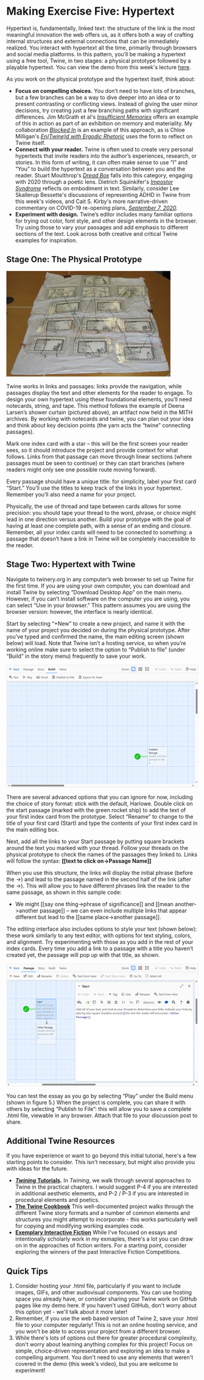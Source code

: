 # Making Exercise Five: Hypertext

Hypertext is, fundamentally, linked text: the structure of the link is the most meaningful innovation the web offers us, as it offers both a way of crafting internal structures and external connections that can be immediately realized. You interact with hypertext all the time, primarily through browsers and social media platforms. In this pattern, you’ll be making a hypertext using a free tool, Twine, in two stages: a physical prototype followed by a playable hypertext. You can view the demo from this week's lecture [here](https://amsucf.github.io/Critical-Making-Syllabus/exercises/materials/CriticalMaking.html).

As you work on the physical prototype and the hypertext itself, think about:

- **Focus on compelling choices.** You don’t need to have lots of branches, but a few branches can be a way to dive deeper into an idea or to present contrasting or conflicting views. Instead of giving the user minor decisions, try creating just a few branching paths with significant differences. Jim McGrath et al's [*Insufficient Memories*](https://jimmc-grath.itch.io/insufficient-memories) offers an example of this in action as part of an exhibition on memory and materiality. My collaboration [*Blocked In*](http://hyperrhiz.io/hyperrhiz21/games/5-blocked-in.html) is an example of this approach, as is  Chloe Milligan's [*En(Twine)d with Ergodic Rhetoric*](http://cconlinejournal.org/milligan.html) uses the form to reflect on Twine itself.
- **Connect with your reader.** Twine is often used to create very personal hypertexts that invite readers into the author’s experiences, research, or stories. In this form of writing, it can often make sense to use “I” and “You” to build the hypertext as a conversation between you and the reader. Stuart Moulthrop's [*Dread Box*](https://thedigitalreview.com/issue00/dread-box/begin.html) falls into this category, engaging with 2020 through a poetic lens. Dietrich Squinkifer's [*Impostor Syndrome*](https://games.squinky.me/impostor/) reflects on embodiment in text. Similarly, consider Lee Skallerup Bessette's discussions of representing ADHD in Twine from this week's videos, and Cait S. Kirby's more narrative-driven commentary on COVID-19 re-opening plans, [*September 7, 2020*](https://caitkirby.com/downloads/Fall%202020.html).
- **Experiment with design.** Twine’s editor includes many familiar options for trying out color, font style, and other design elements in the browser. Try using those to vary your passages and add emphasis to different sections of the text. Look across both creative and critical Twine examples for inspiration.

## Stage One: The Physical Prototype

![Deena Larsen's Prototype](../img/prototype.jpg)

Twine works in links and passages: links provide the navigation, while passages display the text and other elements for the reader to engage. To design your own hypertext using these foundational elements, you’ll need notecards, string, and tape. This method follows the example of Deena Larsen’s shower curtain (pictured above), an artifact now held in the MITH archives. By working with notecards and twine, you can plan out your idea and think about key decision points (the yarn acts the “twine” connecting passages). 

Mark one index card with a star – this will be the first screen your reader sees, so it should introduce the project and provide context for what follows. Links from that passage can move through linear sections (where passages must be seen to continue) or they can start branches (where readers might only see one possible route moving forward). 

Every passage should have a unique title: for simplicity, label your first card “Start.” You’ll use the titles to keep track of the links in your hypertext. Remember you’ll also need a name for your project.

Physically, the use of thread and tape between cards allows for some precision: you should tape your thread to the word, phrase, or choice might lead in one direction versus another. Build your prototype with the goal of having at least one complete path, with a sense of an ending and closure. Remember, all your index cards will need to be connected to something: a passage that doesn’t have a link in Twine will be completely inaccessible to the reader. 

## Stage Two: Hypertext with Twine

Navigate to twinery.org in any computer’s web browser to set up Twine for the first time. If you are using your own computer, you can download and install Twine by selecting “Download Desktop App” on the main menu. However, if you can’t install software on the computer you are using, you can select “Use in your browser.” This pattern assumes you are using the browser version: however, the interface is nearly identical.

Start by selecting “+New” to create a new project, and name it with the name of your project you decided on during the physical prototype. After you’ve typed and confirmed the name, the main editing screen (shown below) will load. Note that Twine isn’t a hosting service, so when you’re working online make sure to select the option to “Publish to file” (under “Build” in the story menu) frequently to save your work. 

![Twine interface](../img/twine.png)

There are several advanced options that you can ignore for now, including the choice of story format: stick with the default, Harlowe. Double click on the start passage (marked with the green rocket ship) to add the text of your first index card from the prototype. Select “Rename” to change to the title of your first card (Start) and type the contents of your first index card in the main editing box.

Next, add all the links to your Start passage by putting square brackets around the text you marked with your thread. Follow your threads on the physical prototype to check the names of the passages they linked to. Links will follow the syntax: **[[text to click on->Passage Name]]**

When you use this structure, the links will display the initial phrase (before the ->) and lead to the passage named in the second half of the link (after the ->). This will allow you to have different phrases link the reader to the same passage, as shown in this sample code:

- We might [[say one thing->phrase of significance]] and [[mean another->another passage]] – we can even include multiple links that appear different but lead to the [[same place->another passage]].

The editing interface also includes options to style your text (shown below): these work similarly to any text editor, with options for text styling, colors, and alignment. Try experimenting with those as you add in the rest of your index cards. Every time you add a link to a passage with a title you haven’t created yet, the passage will pop up with that title, as shown.

![Twine interface](../img/twinetwo.png)

You can test the essay as you go by selecting “Play” under the Build menu (shown in figure 5.) When the project is complete, you can share it with others by selecting “Publish to File”: this will allow you to save a complete .html file, viewable in any browser. Attach that file to your discussion post to share.

## Additional Twine Resources

If you have experience or want to go beyond this initial tutorial, here's a few starting points to consider. This isn't necessary, but might also provide you with ideas for the future.

- **[*Twining* Tutorials](https://www.fulcrum.org/concern/monographs/ms35tb924).** In *Twining*, we walk through several approaches to Twine in the practical chapters. I would suggest P-4 if you are interested in additional aesthetic elements, and P-2 / P-3 if you are interested in procedural elements and poetics.
- **[The Twine Cookbook](https://twinery.org/cookbook/)** This well-documented project walks through the different Twine story formats and a number of common elements and structures you might attempt to incorporate - this works particularly well for copying and modifying working examples code.
- **[Exemplary Interactive Fiction](https://ifcomp.org/comp/2020)** While I've focused on essays and intentionally scholarly work in my exmaples, there's a lot you can draw on in the approaches of fiction writers. For a starting point, consider exploring the winners of the past Interactive Fiction Competitions.

## Quick Tips

1. Consider hosting your .html file, particularly if you want to include images, GIFs, and other audiovisual components. You can use hosting space you already have, or consider sharing your Twine work on GitHub pages like my demo here. If you haven't used GitHub, don't worry about this option yet - we'll talk about it more later!
2. Remember, if you use the web based version of Twine 2, save your .html file to your computer regularly! This is not an online hosting service, and you won't be able to access your project from a different browser.
3. While there's lots of options out there for greater procedural complexity, don't worry about learning anything complex for this project! Focus on simple, choice-driven representation and exploring an idea to make a compelling argument. You don't need to use any elements that weren't covered in the demo (this week's video), but you are welcome to experiment!
